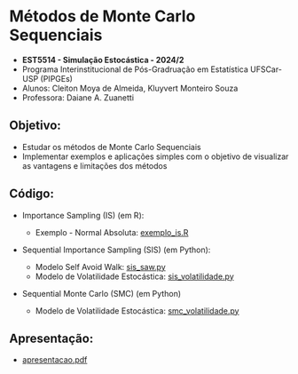 # Métodos de Monte Carlo Sequenciais
- **EST5514 - Simulação Estocástica - 2024/2**
- Programa Interinstitucional de Pós-Gradruação em Estatística UFSCar-USP (PIPGEs)
- Alunos: Cleiton Moya de Almeida, Kluyvert Monteiro Souza
- Professora: Daiane A. Zuanetti

## Objetivo:
- Estudar os métodos de Monte Carlo Sequenciais
- Implementar exemplos e aplicações simples com o objetivo de visualizar as vantagens e limitações dos métodos

## Código:
- Importance Sampling (IS) (em R): 
	- Exemplo - Normal Absoluta: [exemplo_is.R](exemplo_is.R)

- Sequential Importance Sampling (SIS) (em Python):
	- Modelo Self Avoid Walk: [sis_saw.py](sis_saw.py)
	- Modelo de Volatilidade Estocástica: [sis_volatilidade.py](sis_volatilidade.py)

- Sequential Monte Carlo (SMC) (em Python) 
	- Modelo de Volatilidade Estocástica: [smc_volatilidade.py](smc_volatilidade.py) 

## Apresentação:
- [apresentacao.pdf](apresentacao.pdf)